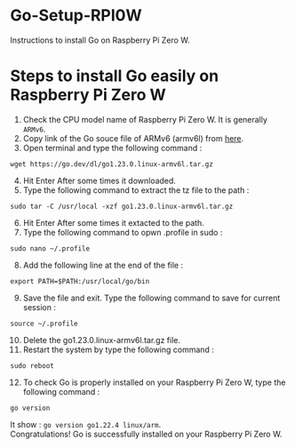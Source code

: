 # Go-Setup-RPI0W
Instructions to install Go on Raspberry Pi Zero W.

# Steps to install Go easily on Raspberry Pi Zero W
1. Check the CPU model name of Raspberry Pi Zero W. It is generally `ARMv6`.
2. Copy link of the Go souce file of ARMv6 (armv6l) from [here](https://go.dev/dl/).
3. Open terminal and type the following command :
```
wget https://go.dev/dl/go1.23.0.linux-armv6l.tar.gz
```
4. Hit Enter
After some times it downloaded.
5. Type the following command to extract the tz file to the path :
```
sudo tar -C /usr/local -xzf go1.23.0.linux-armv6l.tar.gz
```
6. Hit Enter
After some times it extacted to the path.
7. Type the following command to opwn .profile in sudo :
```
sudo nano ~/.profile
```
8. Add the following line at the end of the file :
```
export PATH=$PATH:/usr/local/go/bin
```
9. Save the file and exit.
Type the following command to save for current session :
```
source ~/.profile
```
10. Delete the go1.23.0.linux-armv6l.tar.gz file.
11. Restart the system by type the following command :
```
sudo reboot
```
12. To check Go is properly installed on your Raspberry Pi Zero W, type the following command :
```
go version
```
It show : `go version go1.22.4 linux/arm`.<br>
Congratulations! Go is successfully installed on your Raspberry Pi Zero W.
